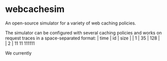 # webcachesim
An open-source simulator for a variety of web caching policies.

The simulator can be configured with several caching policies and works on request traces in a space-separated format:
| time | id | size |
| 1 | 35 | 128 |
| 2 | 11 11 111111

We currently
